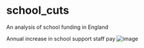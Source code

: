 # school_cuts
 An analysis of school funding in England

Annual increase in school support staff pay
![image](https://user-images.githubusercontent.com/4374366/166963983-2fe4ca2f-c4c2-4cd9-9e69-f05601edd747.png)

